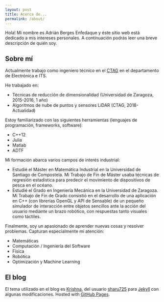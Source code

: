 ```yaml
---
layout: post
title: Acerca de...
permalink: /about/
---
```


Hola! Mi nombre es Adrián Berges Enfedaque y éste sitio web está dedicado a
mis intereses personales. A continuación podrás leer una breve descripción de
quién soy.

## Sobre mí
Actualmente trabajo como ingeniero técnico en el [CTAG](https://ctag.com/) en el
departamento de Electrónica e ITS.

He trabajado en:

- Técnicas de reducción de dimensionalidad (Universidad de Zaragoza, 2015-2016, 1 año)
- Algoritmos de nube de puntos y sensores LiDAR (CTAG, 2018-Actualidad)

Estoy familiarizado con las siguientes herramientas (lenguajes de programación,
frameworks, software):

- C++12
- Julia
- Matlab
- ADTF

Mi formación abarca varios campos de interés industrial:

- Estudié el Máster en Matemática Industrial en la Universidad de Santiago de
  Compostela. Mi Trabajo de Fin de Máster usaba técnicas de regresión
  estadística para predecir el movimiento de dispositivos de pesca en el océano.
- Estudié el Grado en Ingeniería Mecánica en la Universidad de Zaragoza. Mi
  Trabajo de Fin de Grado consistió en el desarrollo de una aplicación en C++
  (con librerías OpenGL y API de Sensable) de un pequeño simulador de
  interacción entre objetos sencillos ante la acción del usuario mediante un
  brazo robótico, con respuestas tanto visuales como táctiles.

Finalmente, soy un apasionado de aprender nuevas cosas y resolver problemas.
Capturan especialmente mi atención:

- Matemáticas
- Computación / Ingeniería del Software
- Física
- Robótica
- Optimización y Machine Learning

## El blog
El tema utilizado en el blog es [Krishna](https://github.com/sharu725/krishna), del usuario [sharu725](https://github.com/sharu725) para [Jekyll](https://jekyllrb.com/) con algunas modificaciones.
Hosted with [GitHub Pages](https://pages.github.com/).